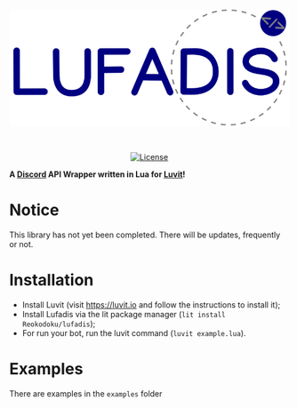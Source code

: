 <div align="center">
  <br />
  <p>
    <a href="https://github.com/Reokodoku/Lufadis"><img src="https://github.com/Reokodoku/Lufadis/blob/main/images/LufadisImage.png" width="600" alt="Lufadis" /></a>
  </p>
  <br />
  <p>
    <a href="https://github.com/Reokodoku/Lufadis/blob/main/LICENSE"><img src="https://img.shields.io/badge/License-MIT-blue.svg" alt="License" /></a>
  </p>
</div>

**A [Discord](https://discord.com) API Wrapper written in Lua for [Luvit](https://luvit.io)!**

# Notice
This library has not yet been completed. There will be updates, frequently or not.

# Installation

- Install Luvit (visit https://luvit.io and follow the instructions to install it);
- Install Lufadis via the lit package manager (`lit install Reokodoku/lufadis`);
- For run your bot, run the luvit command (`luvit example.lua`).

# Examples
There are examples in the `examples` folder
